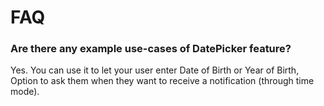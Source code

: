 # FAQ

### Are there any example use-cases of DatePicker feature?

Yes. You can use it to let your user enter Date of Birth or Year of Birth, Option to ask them when they want to receive a notification (through time mode).



